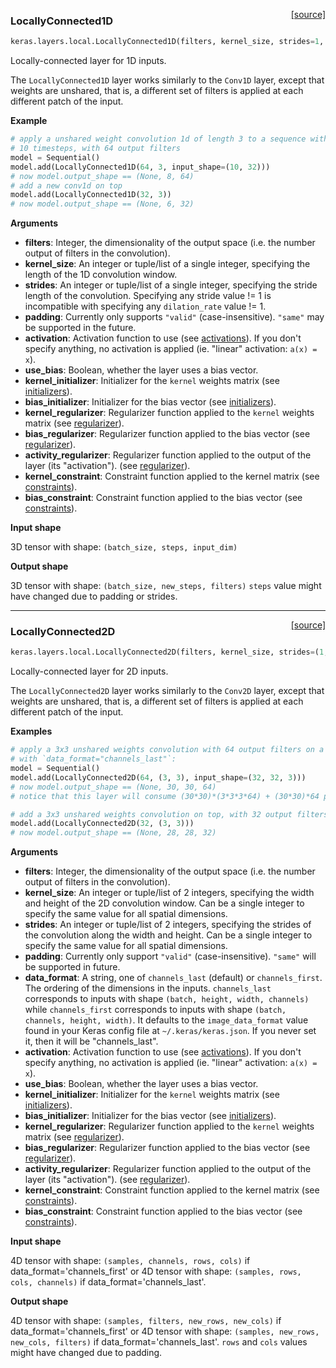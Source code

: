 <span style="float:right;">[[source]](https://github.com/fchollet/keras/blob/master/keras/layers/local.py#L15)</span>
### LocallyConnected1D

```python
keras.layers.local.LocallyConnected1D(filters, kernel_size, strides=1, padding='valid', data_format=None, activation=None, use_bias=True, kernel_initializer='glorot_uniform', bias_initializer='zeros', kernel_regularizer=None, bias_regularizer=None, activity_regularizer=None, kernel_constraint=None, bias_constraint=None)
```

Locally-connected layer for 1D inputs.

The `LocallyConnected1D` layer works similarly to
the `Conv1D` layer, except that weights are unshared,
that is, a different set of filters is applied at each different patch
of the input.

__Example__

```python
# apply a unshared weight convolution 1d of length 3 to a sequence with
# 10 timesteps, with 64 output filters
model = Sequential()
model.add(LocallyConnected1D(64, 3, input_shape=(10, 32)))
# now model.output_shape == (None, 8, 64)
# add a new conv1d on top
model.add(LocallyConnected1D(32, 3))
# now model.output_shape == (None, 6, 32)
```

__Arguments__

- __filters__: Integer, the dimensionality of the output space
	(i.e. the number output of filters in the convolution).
- __kernel_size__: An integer or tuple/list of a single integer,
	specifying the length of the 1D convolution window.
- __strides__: An integer or tuple/list of a single integer,
	specifying the stride length of the convolution.
	Specifying any stride value != 1 is incompatible with specifying
	any `dilation_rate` value != 1.
- __padding__: Currently only supports `"valid"` (case-insensitive).
	`"same"` may be supported in the future.
- __activation__: Activation function to use
	(see [activations](../activations.md)).
	If you don't specify anything, no activation is applied
	(ie. "linear" activation: `a(x) = x`).
- __use_bias__: Boolean, whether the layer uses a bias vector.
- __kernel_initializer__: Initializer for the `kernel` weights matrix
	(see [initializers](../initializers.md)).
- __bias_initializer__: Initializer for the bias vector
	(see [initializers](../initializers.md)).
- __kernel_regularizer__: Regularizer function applied to
	the `kernel` weights matrix
	(see [regularizer](../regularizers.md)).
- __bias_regularizer__: Regularizer function applied to the bias vector
	(see [regularizer](../regularizers.md)).
- __activity_regularizer__: Regularizer function applied to
	the output of the layer (its "activation").
	(see [regularizer](../regularizers.md)).
- __kernel_constraint__: Constraint function applied to the kernel matrix
	(see [constraints](../constraints.md)).
- __bias_constraint__: Constraint function applied to the bias vector
	(see [constraints](../constraints.md)).

__Input shape__

3D tensor with shape: `(batch_size, steps, input_dim)`

__Output shape__

3D tensor with shape: `(batch_size, new_steps, filters)`
`steps` value might have changed due to padding or strides.

----

<span style="float:right;">[[source]](https://github.com/fchollet/keras/blob/master/keras/layers/local.py#L179)</span>
### LocallyConnected2D

```python
keras.layers.local.LocallyConnected2D(filters, kernel_size, strides=(1, 1), padding='valid', data_format=None, activation=None, use_bias=True, kernel_initializer='glorot_uniform', bias_initializer='zeros', kernel_regularizer=None, bias_regularizer=None, activity_regularizer=None, kernel_constraint=None, bias_constraint=None)
```

Locally-connected layer for 2D inputs.

The `LocallyConnected2D` layer works similarly
to the `Conv2D` layer, except that weights are unshared,
that is, a different set of filters is applied at each
different patch of the input.

__Examples__

```python
# apply a 3x3 unshared weights convolution with 64 output filters on a 32x32 image
# with `data_format="channels_last"`:
model = Sequential()
model.add(LocallyConnected2D(64, (3, 3), input_shape=(32, 32, 3)))
# now model.output_shape == (None, 30, 30, 64)
# notice that this layer will consume (30*30)*(3*3*3*64) + (30*30)*64 parameters

# add a 3x3 unshared weights convolution on top, with 32 output filters:
model.add(LocallyConnected2D(32, (3, 3)))
# now model.output_shape == (None, 28, 28, 32)
```

__Arguments__

- __filters__: Integer, the dimensionality of the output space
	(i.e. the number output of filters in the convolution).
- __kernel_size__: An integer or tuple/list of 2 integers, specifying the
	width and height of the 2D convolution window.
	Can be a single integer to specify the same value for
	all spatial dimensions.
- __strides__: An integer or tuple/list of 2 integers,
	specifying the strides of the convolution along the width and height.
	Can be a single integer to specify the same value for
	all spatial dimensions.
- __padding__: Currently only support `"valid"` (case-insensitive).
	`"same"` will be supported in future.
- __data_format__: A string,
	one of `channels_last` (default) or `channels_first`.
	The ordering of the dimensions in the inputs.
	`channels_last` corresponds to inputs with shape
	`(batch, height, width, channels)` while `channels_first`
	corresponds to inputs with shape
	`(batch, channels, height, width)`.
	It defaults to the `image_data_format` value found in your
	Keras config file at `~/.keras/keras.json`.
	If you never set it, then it will be "channels_last".
- __activation__: Activation function to use
	(see [activations](../activations.md)).
	If you don't specify anything, no activation is applied
	(ie. "linear" activation: `a(x) = x`).
- __use_bias__: Boolean, whether the layer uses a bias vector.
- __kernel_initializer__: Initializer for the `kernel` weights matrix
	(see [initializers](../initializers.md)).
- __bias_initializer__: Initializer for the bias vector
	(see [initializers](../initializers.md)).
- __kernel_regularizer__: Regularizer function applied to
	the `kernel` weights matrix
	(see [regularizer](../regularizers.md)).
- __bias_regularizer__: Regularizer function applied to the bias vector
	(see [regularizer](../regularizers.md)).
- __activity_regularizer__: Regularizer function applied to
	the output of the layer (its "activation").
	(see [regularizer](../regularizers.md)).
- __kernel_constraint__: Constraint function applied to the kernel matrix
	(see [constraints](../constraints.md)).
- __bias_constraint__: Constraint function applied to the bias vector
	(see [constraints](../constraints.md)).

__Input shape__

4D tensor with shape:
`(samples, channels, rows, cols)` if data_format='channels_first'
or 4D tensor with shape:
`(samples, rows, cols, channels)` if data_format='channels_last'.

__Output shape__

4D tensor with shape:
`(samples, filters, new_rows, new_cols)` if data_format='channels_first'
or 4D tensor with shape:
`(samples, new_rows, new_cols, filters)` if data_format='channels_last'.
`rows` and `cols` values might have changed due to padding.

